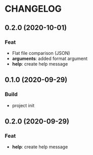 # CHANGELOG

## 0.2.0 (2020-10-01)

### Feat

- Flat file comparison (JSON)
- **arguments**: added format argument
- **help**: create help message

## 0.1.0 (2020-09-29)

### Build

- project init

## 0.2.0 (2020-09-29)

### Feat

- **help**: create help message
